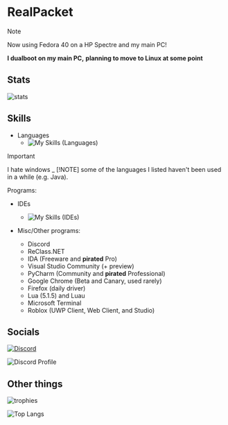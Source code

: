 # RealPacket

> [!NOTE]
> Now using Fedora 40 on a HP Spectre and my main PC!
>
> **I dualboot on my main PC,**
> **planning to move to Linux at some point**

<!-- not released yet -->
<!-- More info about how I started is [here](./how-i-started.md) -->

## Stats

![stats](https://github-readme-stats.vercel.app/api?username=RealPacket&show_icons=true&theme=radical)

## Skills

- Languages
  - ![My Skills (Languages)](https://skillicons.dev/icons?i=java,lua,py,powershell,astro,rust,ts,js,html,markdown,cs,cpp,dotnet,regex,sqlite,windows,visualstudio,nodejs&perline=7 "These are my current skills.")

> [!IMPORTANT]
> I hate windows
_
> [!NOTE]
> some
> of the languages
> I listed haven't been
> used in a while (e.g. Java).

Programs:

- IDEs
  - ![My Skills (IDEs)](https://skillicons.dev/icons?i=visualstudio,vscode,eclipse "These are all the IDEs I use")

- Misc/Other programs:
  - Discord
  - ReClass.NET
  - IDA (Freeware and **pirated** Pro)
  - Visual Studio Community (+ preview)
  - PyCharm (Community and **pirated** Professional)
  - Google Chrome (Beta and Canary, used rarely)
  - Firefox (daily driver)
  - Lua (5.1.5) and Luau
  - Microsoft Terminal
  - Roblox (UWP Client, Web Client, and Studio)

## Socials

[![Discord](https://skillicons.dev/icons?i=discord&perline=7)](https://discord.com/users/773207810120089600)

![Discord Profile](https://discord.c99.nl/widget/theme-3/773207810120089600.png)

## Other things

![trophies](https://github-profile-trophy.vercel.app/?username=RealPacket&theme=gruvbox "These are all of my trophies.")

![Top Langs](https://github-readme-stats.vercel.app/api/top-langs/?username=RealPacket&layout=compact&show_icons=true&title_color=fff&icon_color=79ff97&text_color=9f9f9f&bg_color=151515)
